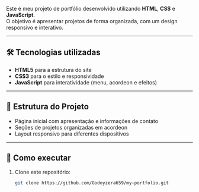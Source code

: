 Este é meu projeto de portfólio desenvolvido utilizando **HTML**, **CSS** e **JavaScript**.  
O objetivo é apresentar projetos de forma organizada, com um design responsivo e interativo.

---

## 🛠️ Tecnologias utilizadas
- **HTML5** para a estrutura do site  
- **CSS3** para o estilo e responsividade  
- **JavaScript** para interatividade (menu, acordeon e efeitos)  

---

## 📂 Estrutura do Projeto
- Página inicial com apresentação e informações de contato  
- Seções de projetos organizadas em acordeon  
- Layout responsivo para diferentes dispositivos  

---

## 🚀 Como executar
1. Clone este repositório:
   ```bash
   git clone https://github.com/Godoyzera659/my-portfolio.git
